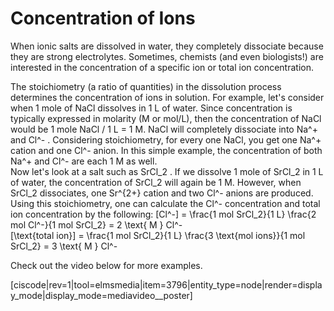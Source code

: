 # Concentration of Ions

When ionic salts are dissolved in water, they completely dissociate because they are strong electrolytes.  Sometimes, chemists (and even biologists!) are interested in the concentration of a specific ion or total ion concentration. 

The stoichiometry (a ratio of quantities) in the dissolution process determines the concentration of ions in solution.  For example, let's consider when 1 mole of NaCl dissolves in 1 L of water. Since concentration is typically expressed in molarity (M or mol/L), then the concentration of NaCl would be 1 mole NaCl / 1 L = 1 M. NaCl will completely dissociate into Na<lrn-math>^+</lrn-math>  and Cl<lrn-math>^-</lrn-math> .  Considering stoichiometry, for every one NaCl, you get one Na<lrn-math>^+</lrn-math>  cation and one Cl<lrn-math>^-</lrn-math>  anion.  In this simple example, the concentration of both Na<lrn-math>^+</lrn-math>  and Cl<lrn-math>^-</lrn-math>  are each 1 M as well.  
Now let's look at a salt such as <lrn-math>SrCl_2</lrn-math> .  If we dissolve 1 mole of <lrn-math>SrCl_2</lrn-math>  in 1 L of water, the concentration of <lrn-math>SrCl_2</lrn-math>  will again be 1 M.  However, when <lrn-math>SrCl_2</lrn-math>  dissociates, one <lrn-math>Sr^{2+}</lrn-math>  cation and two <lrn-math>Cl^-</lrn-math>  anions are produced.  Using this stoichiometry, one can calculate the <lrn-math>Cl^-</lrn-math>  concentration and total ion concentration by the following:
<lrn-math>[Cl^-] = \frac{1 mol SrCl_2}{1 L} \frac{2 mol Cl^-}{1 mol SrCl_2} = 2 \text{ M } Cl^-</lrn-math>     
<lrn-math>[\text{total ion}] = \frac{1 mol SrCl_2}{1 L} \frac{3 \text{mol ions}}{1 mol SrCl_2} = 3 \text{ M } Cl^-</lrn-math>  

Check out the video below for more examples.

<media-video>[ciscode|rev=1|tool=elmsmedia|item=3796|entity_type=node|render=display_mode|display_mode=mediavideo__poster]</media-video>



 